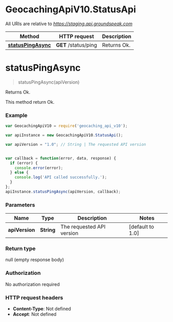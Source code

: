 # GeocachingApiV10.StatusApi

All URIs are relative to *https://staging.api.groundspeak.com*

Method | HTTP request | Description
------------- | ------------- | -------------
[**statusPingAsync**](StatusApi.md#statusPingAsync) | **GET** /status/ping | Returns Ok.


<a name="statusPingAsync"></a>
# **statusPingAsync**
> statusPingAsync(apiVersion)

Returns Ok.

This method return Ok.

### Example
```javascript
var GeocachingApiV10 = require('geocaching_api_v10');

var apiInstance = new GeocachingApiV10.StatusApi();

var apiVersion = "1.0"; // String | The requested API version


var callback = function(error, data, response) {
  if (error) {
    console.error(error);
  } else {
    console.log('API called successfully.');
  }
};
apiInstance.statusPingAsync(apiVersion, callback);
```

### Parameters

Name | Type | Description  | Notes
------------- | ------------- | ------------- | -------------
 **apiVersion** | **String**| The requested API version | [default to 1.0]

### Return type

null (empty response body)

### Authorization

No authorization required

### HTTP request headers

 - **Content-Type**: Not defined
 - **Accept**: Not defined


